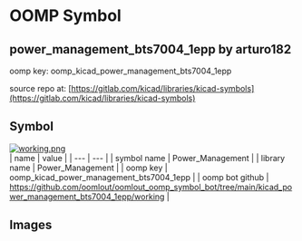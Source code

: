 # OOMP Symbol  
## power_management_bts7004_1epp  by arturo182  
  
oomp key: oomp_kicad_power_management_bts7004_1epp  
  
source repo at: [https://gitlab.com/kicad/libraries/kicad-symbols](https://gitlab.com/kicad/libraries/kicad-symbols)  
## Symbol  
  
[![working.png](working_600.png)](working.png)  
| name | value | 
| --- | --- | 
| symbol name | Power_Management | 
| library name | Power_Management | 
| oomp key | oomp_kicad_power_management_bts7004_1epp | 
| oomp bot github | https://github.com/oomlout/oomlout_oomp_symbol_bot/tree/main/kicad_power_management_bts7004_1epp/working | 
## Images  

